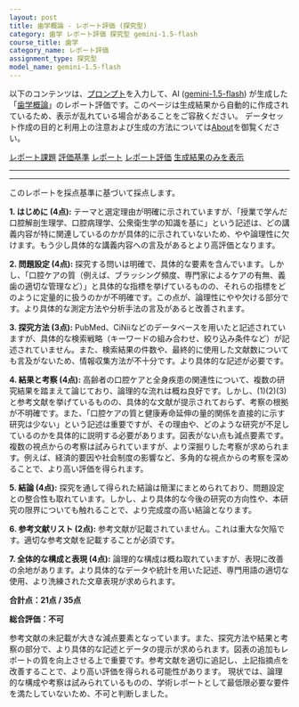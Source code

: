```yaml
---
layout: post
title: 歯学概論 - レポート評価 (探究型)
category: 歯学 レポート評価 探究型 gemini-1.5-flash
course_title: 歯学
category_name: レポート評価
assignment_type: 探究型
model_name: gemini-1.5-flash
---
```


以下のコンテンツは、[プロンプト](http://127.0.0.1:8000/generated/歯学/gemini-1.5-flash/prompt_レポート評価-探究型.md)を入力して、AI ([gemini-1.5-flash](contents/gemini-1.5-flash)) が生成した「[歯学概論](/contents/歯学/)」のレポート評価です。このページは生成結果から自動的に作成されているため、表示が乱れている場合があることをご容赦ください。
データセット作成の目的と利用上の注意および生成の方法については[About](/About)を御覧ください。

[レポート課題](../レポート課題-探究型)
[評価基準](../評価基準-探究型)
[レポート](../レポート-探究型)
[レポート評価](../レポート評価-探究型)
[生成結果のみを表示](http://127.0.0.1:8000/generated/歯学/gemini-1.5-flash/レポート評価-探究型.md)
  

***
***
  
このレポートを採点基準に基づいて採点します。

**1. はじめに (4点):** テーマと選定理由が明確に示されていますが、「授業で学んだ口腔解剖生理学、口腔病理学、公衆衛生学の知識を基に」という記述は、どの講義内容が特に関連しているのかが具体的に示されていないため、やや論理性に欠けます。もう少し具体的な講義内容への言及があるとより高評価となります。

**2. 問題設定 (4点):** 探究する問いは明確で、具体的な要素を含んでいます。しかし、「口腔ケアの質（例えば、ブラッシング頻度、専門家によるケアの有無、義歯の適切な管理など）」と具体的な指標を挙げているものの、それらの指標をどのように定量的に扱うのかが不明確です。この点が、論理性にやや欠ける部分です。より具体的な測定方法や分析手法の言及があると改善されます。

**3. 探究方法 (3点):** PubMed、CiNiiなどのデータベースを用いたと記述されていますが、具体的な検索戦略（キーワードの組み合わせ、絞り込み条件など）が記述されていません。また、検索結果の件数や、最終的に使用した文献数についても言及がないため、情報収集方法が不十分です。より具体的な記述が必要です。

**4. 結果と考察 (4点):** 高齢者の口腔ケアと全身疾患の関連性について、複数の研究結果を踏まえて論じており、論理的な流れは概ね良好です。しかし、(1)(2)(3)と参考文献を挙げているものの、具体的な文献が提示されておらず、考察の根拠が不明確です。また、「口腔ケアの質と健康寿命延伸の量的関係を直接的に示す研究は少ない」という記述は重要ですが、その理由や、どのような研究が不足しているのかを具体的に説明する必要があります。図表がない点も減点要素です。複数の視点からの考察は試みられていますが、より深掘りした考察が求められます。例えば、経済的要因や社会制度の影響など、多角的な視点からの考察を深めることで、より高い評価を得られます。

**5. 結論 (4点):** 探究を通して得られた結論は簡潔にまとめられており、問題設定との整合性も取れています。しかし、より具体的な今後の研究の方向性や、本研究の限界についても触れることで、より完成度の高い結論となります。

**6. 参考文献リスト (2点):** 参考文献が記載されていません。これは重大な欠陥です。適切な参考文献を記載することが必須です。

**7. 全体的な構成と表現 (4点):** 論理的な構成は概ね取れていますが、表現に改善の余地があります。より具体的なデータや統計を用いた記述、専門用語の適切な使用、より洗練された文章表現が求められます。


**合計点：21点 / 35点**

**総合評価：不可**

参考文献の未記載が大きな減点要素となっています。また、探究方法や結果と考察の部分で、より具体的な記述とデータの提示が求められます。図表の追加もレポートの質を向上させる上で重要です。参考文献を適切に追記し、上記指摘点を改善することで、より高い評価を得られる可能性があります。  現状では、論理的な構成や考察は試みられているものの、学術レポートとして最低限必要な要件を満たしていないため、不可と判断しました。
